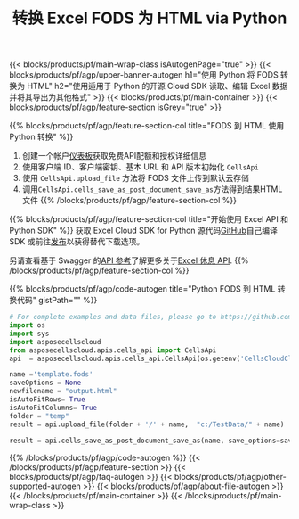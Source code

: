 ﻿---
title: 转换 Excel FODS 为 HTML via Python
description: 使用 REST API 和开源 Python SDK 创建、编辑或转换 Excel 文件
url: /zh/python/conversion/fods-to-html/
family: cells
platformtag: python
feature: conversion
informat: FODS
outformat: HTML
platform: Python
otherformats: XLSB MD XLSM MHTML TXT PDF XLTM XML DIF FODS XPS TSV XLSX CSV XLTX SVG 
---
{{< blocks/products/pf/main-wrap-class isAutogenPage="true" >}}
{{< blocks/products/pf/agp/upper-banner-autogen h1="使用 Python 将 FODS 转换为 HTML" h2="使用适用于 Python 的开源 Cloud SDK 读取、编辑 Excel 数据并将其导出为其他格式" >}}
{{< blocks/products/pf/main-container >}}
{{< blocks/products/pf/agp/feature-section isGrey="true" >}}

{{% blocks/products/pf/agp/feature-section-col title="FODS 到 HTML 使用 Python 转换" %}}
1. 创建一个帐户<a href="https://dashboard.aspose.cloud/">仪表板</a>获取免费API配额和授权详细信息
1. 使用客户端 ID、客户端密钥、基本 URL 和 API 版本初始化 ```CellsApi```
1. 使用 ```CellsApi.upload_file``` 方法将 FODS 文件上传到默认云存储
1. 调用```CellsApi.cells_save_as_post_document_save_as```方法得到结果HTML文件
{{% /blocks/products/pf/agp/feature-section-col %}}

{{% blocks/products/pf/agp/feature-section-col title="开始使用 Excel API 和 Python SDK" %}}
获取 Excel Cloud SDK for Python 源代码[GitHub](https://github.com/aspose-cells-cloud/aspose-cells-cloud-python)自己编译 SDK 或前往[发布](https://releases.aspose.cloud/)以获得替代下载选项。

另请查看基于 Swagger 的[API 参考](https://apireference.aspose.cloud/cells/)了解更多关于[Excel 休息 API](https://products.aspose.cloud/cells/curl/).
{{% /blocks/products/pf/agp/feature-section-col %}}

{{% blocks/products/pf/agp/code-autogen title="Python FODS 到 HTML 转换代码" gistPath="" %}}
```python
# For complete examples and data files, please go to https://github.com/aspose-cells-cloud/aspose-cells-cloud-python
import os
import sys
import asposecellscloud
from asposecellscloud.apis.cells_api import CellsApi
api  = asposecellscloud.apis.cells_api.CellsApi(os.getenv('CellsCloudClientId'), os.getenv('CellsCloudClientSecret'), "v3.0" ,os.getenv('CellsCloudApiBaseUrl'))

name ='template.fods'    
saveOptions = None
newfilename = "output.html"
isAutoFitRows= True
isAutoFitColumns= True
folder = "temp"
result = api.upload_file(folder + '/' + name,  "c:/TestData/" + name)
 
result = api.cells_save_as_post_document_save_as(name, save_options=saveOptions, newfilename=(folder +'/' + newfilename), is_auto_fit_rows=isAutoFitRows, is_auto_fit_columns=isAutoFitColumns, folder=folder)
```
{{% /blocks/products/pf/agp/code-autogen %}}
{{< /blocks/products/pf/agp/feature-section >}}
{{< blocks/products/pf/agp/faq-autogen >}}
{{< blocks/products/pf/agp/other-supported-autogen >}}
{{< blocks/products/pf/agp/about-file-autogen >}}
{{< /blocks/products/pf/main-container >}}
{{< /blocks/products/pf/main-wrap-class >}}